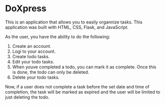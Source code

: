 # DoXpress

This is an application that allows you to easily organnize tasks. This application was built with HTML, CSS, Flask, and JavaScript.

As the user, you have the ability to do the following:
1. Create an account.
2. Logi to your account.
3. Create todo tasks.
4. Edit your todo tasks.
5. When youve completed a todo, you can mark it as complete. Once this is done, the todo can only be deleted.
6. Delete your todo tasks.

Now, if a user does not complete a task before the set date and time of completion, the task will be marked as expired and the user will be limited to just deleting the todo.
